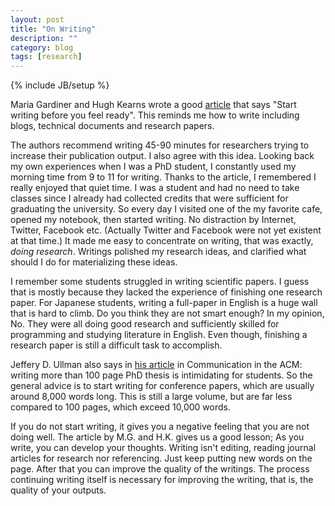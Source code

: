 ```yaml
---
layout: post
title: "On Writing"
description: ""
category: blog
tags: [research]
---
```

{% include JB/setup %}

Maria Gardiner and Hugh Kearns wrote a good [article](http://www.nature.com/naturejobs/science/articles/10.1038/nj7354-129a) that says "Start writing before you feel ready". This reminds me how to write including blogs, technical documents and research papers. 

The authors recommend writing 45-90 minutes for researchers trying to increase their publication output. I also agree with this idea. 
Looking back my own experiences when I was a PhD student, I constantly used my morning time from 9 to 11 for writing. Thanks to the article, I remembered I really enjoyed that quiet time. I was a student and had no need to take classes since I already had collected credits that were sufficient for graduating the university. So every day I visited one of the my favorite cafe, opened my notebook, then started writing. No distraction by Internet, Twitter, Facebook etc. (Actually Twitter and Facebook were not yet existent at that time.) It made me easy to concentrate on writing, that was exactly, *doing research*. Writings polished my research ideas, and clarified what should I do for materializing these ideas.

I remember some students struggled in writing scientific papers. I guess that is mostly because they lacked the experience of finishing one research paper. For Japanese students, writing a full-paper in English is a huge wall that is hard to climb. Do you think they are not smart enough? In my opinion, No. They were all doing good research and sufficiently skilled for programming and studying literature in English. Even though, finishing a research paper is still a difficult task to accomplish.

Jeffery D. Ullman also says in [his article](http://dl.acm.org/citation.cfm?id=1467247.1467260) in Communication in the ACM: writing more than 100 page PhD thesis is intimidating for students. So the general advice is to start writing for conference papers, which are usually around 8,000 words long. This is still a large volume, but are far less compared to 100 pages, which exceed 10,000 words. 

If you do not start writing, it gives you a negative feeling that you are not doing well. The article by M.G. and H.K. gives us a good lesson; As you write, you can develop your thoughts. Writing isn't editing, reading journal articles for research nor referencing. Just keep putting new words on the page. After that you can improve the quality of the writings. The process continuing writing itself is necessary for improving the writing, that is, the quality of your outputs.






